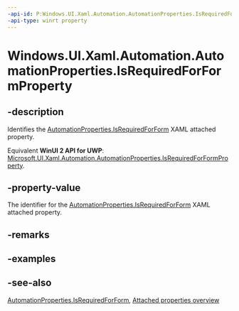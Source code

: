 ```yaml
---
-api-id: P:Windows.UI.Xaml.Automation.AutomationProperties.IsRequiredForFormProperty
-api-type: winrt property
---
```


<!-- Property syntax
public Windows.UI.Xaml.DependencyProperty IsRequiredForFormProperty { get; }
-->

# Windows.UI.Xaml.Automation.AutomationProperties.IsRequiredForFormProperty

## -description

Identifies the [AutomationProperties.IsRequiredForForm](automationproperties_isrequiredforform.md) XAML attached property.

Equivalent **WinUI 2 API for UWP**: [Microsoft.UI.Xaml.Automation.AutomationProperties.IsRequiredForFormProperty](/windows/winui/api/microsoft.ui.xaml.automation.automationproperties.isrequiredforformproperty).

## -property-value

The identifier for the [AutomationProperties.IsRequiredForForm](automationproperties_isrequiredforform.md) XAML attached property.

## -remarks

## -examples

## -see-also

[AutomationProperties.IsRequiredForForm](automationproperties_isrequiredforform.md), [Attached properties overview](/windows/uwp/xaml-platform/attached-properties-overview)
